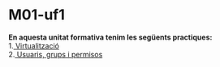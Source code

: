 # M01-uf1
**En aquesta unitat formativa tenim les següents practiques:** <br>
1.<a href="https://htmlpreview.github.io/?https://github.com/Guiu-PJ/Portfoli/blob/main/Portfoli/Moduls/M01-Sistemes_Informatics/uf1/practica-visualitzacio/PracticaVirtualitzacio.html"> Virtualització</a><br>
2.<a href="https://htmlpreview.github.io/?https://github.com/Guiu-PJ/Portfoli/blob/main/Portfoli/Moduls/M01-Sistemes_Informatics/uf1/practica-sistemes-informatics/Sistemesinformtics.html"> Usuaris, grups i permisos</a>
